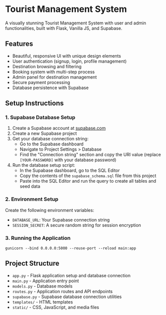 # Tourist Management System

A visually stunning Tourist Management System with user and admin functionalities, built with Flask, Vanilla JS, and Supabase.

## Features

- Beautiful, responsive UI with unique design elements
- User authentication (signup, login, profile management)
- Destination browsing and filtering
- Booking system with multi-step process
- Admin panel for destination management
- Secure payment processing
- Database persistence with Supabase

## Setup Instructions

### 1. Supabase Database Setup

1. Create a Supabase account at [supabase.com](https://supabase.com)
2. Create a new Supabase project
3. Get your database connection string:
   - Go to the Supabase dashboard
   - Navigate to Project Settings > Database
   - Find the "Connection string" section and copy the URI value (replace `[YOUR-PASSWORD]` with your database password)
4. Run the database setup script:
   - In the Supabase dashboard, go to the SQL Editor
   - Copy the contents of the `supabase_schema.sql` file from this project
   - Paste into the SQL Editor and run the query to create all tables and seed data

### 2. Environment Setup

Create the following environment variables:
- `DATABASE_URL`: Your Supabase connection string
- `SESSION_SECRET`: A secure random string for session encryption

### 3. Running the Application

```
gunicorn --bind 0.0.0.0:5000 --reuse-port --reload main:app
```

## Project Structure

- `app.py` - Flask application setup and database connection
- `main.py` - Application entry point
- `models.py` - Database models
- `routes.py` - Application routes and API endpoints
- `supabase.py` - Supabase database connection utilities
- `templates/` - HTML templates
- `static/` - CSS, JavaScript, and media files

